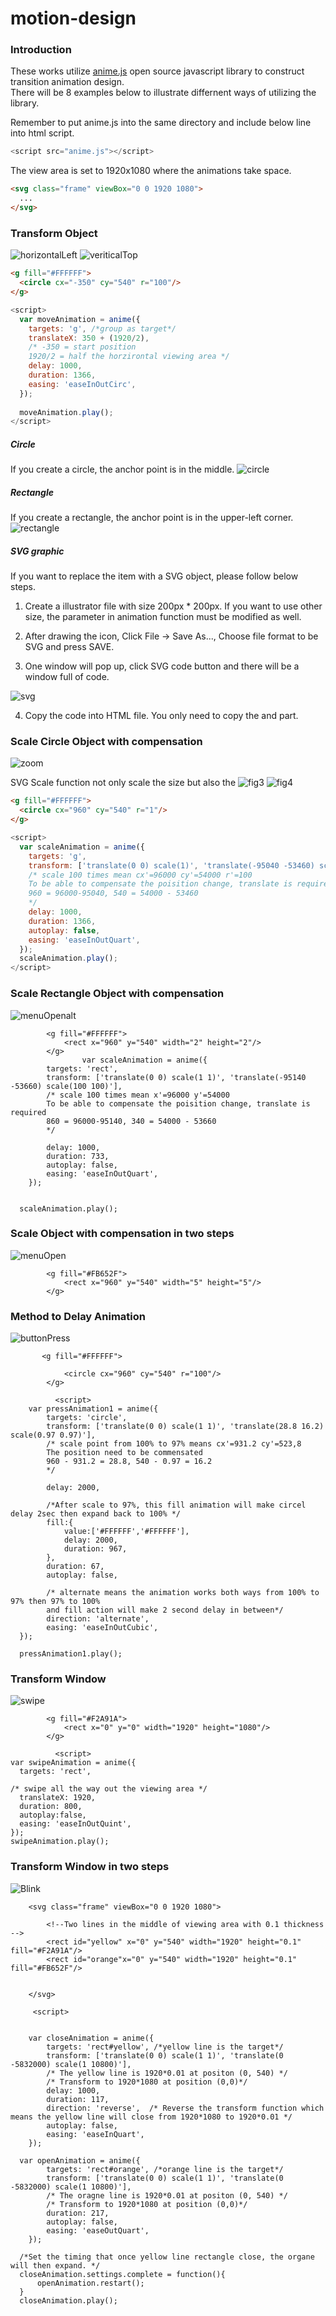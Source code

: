 # motion-design
### Introduction 
These works utilize [anime.js](http://anime-js.com) open source javascript library to construct transition animation design.  
There will be 8 examples below to illustrate differnent ways of utilizing the library.

Remember to put anime.js into the same directory and include below line into html script.  
```javascript
<script src="anime.js"></script>
```
The view area is set to 1920x1080 where the animations take space.
```html
<svg class="frame" viewBox="0 0 1920 1080">
  ...
</svg>
```

### Transform Object
![horizontalLeft](././material/horizontalLeft.gif)
![veriticalTop](././material/verticalTop.gif)

```html
<g fill="#FFFFFF">
  <circle cx="-350" cy="540" r="100"/>
</g>
```
```javascript
<script>
  var moveAnimation = anime({
    targets: 'g', /*group as target*/
    translateX: 350 + (1920/2), 
    /* -350 = start position 
    1920/2 = half the horzirontal viewing area */
    delay: 1000,
    duration: 1366,
    easing: 'easeInOutCirc',
  });
  
  moveAnimation.play();
</script>
```

##### Circle
If you create a circle, the anchor point is in the middle.
![circle](././material/figure-02.jpg)

##### Rectangle
If you create a rectangle, the anchor point is in the upper-left corner.
![rectangle](././material/figure-01.jpg)

##### SVG graphic
If you want to replace the item with a SVG object, please follow below steps.
1. Create a illustrator file with size 200px * 200px. If you want to use other size, the parameter in animation function must be modified as well.

2. After drawing the icon, Click File -> Save As..., Choose file format to be SVG and press SAVE.

3. One window will pop up, click SVG code button and there will be a window full of code.

![svg](././material/SVG_Options_AI.png)

4. Copy the code into HTML file. You only need to copy the <g> and <path> part.

### Scale Circle Object with compensation 
![zoom](././material/zoom.gif)

SVG Scale function not only scale the size but also the 
![fig3](././material/figure-03.jpg)
![fig4](././material/figure-04.jpg)

```html
<g fill="#FFFFFF">
  <circle cx="960" cy="540" r="1"/>
</g>
```
```javascript
<script>
  var scaleAnimation = anime({
    targets: 'g',
    transform: ['translate(0 0) scale(1)', 'translate(-95040 -53460) scale(100)'],
    /* scale 100 times mean cx'=96000 cy'=54000 r'=100
    To be able to compensate the poisition change, translate is required
    960 = 96000-95040, 540 = 54000 - 53460
    */
    delay: 1000,
    duration: 1366,
    autoplay: false,
    easing: 'easeInOutQuart',
  });
  scaleAnimation.play();
</script>
```

### Scale Rectangle Object with compensation
![menuOpenalt](././material/menuOpenalt.gif)

            <g fill="#FFFFFF">
                <rect x="960" y="540" width="2" height="2"/>
            </g>
                    var scaleAnimation = anime({
            targets: 'rect',
            transform: ['translate(0 0) scale(1 1)', 'translate(-95140 -53660) scale(100 100)'], 
            /* scale 100 times mean x'=96000 y'=54000
            To be able to compensate the poisition change, translate is required
            860 = 96000-95140, 340 = 54000 - 53660
            */
            
            delay: 1000,
            duration: 733,
            autoplay: false,
            easing: 'easeInOutQuart',
        });
      
      
      scaleAnimation.play();

### Scale Object with compensation in two steps

![menuOpen](././material/menuOpen.gif)

            <g fill="#FB652F">
                <rect x="960" y="540" width="5" height="5"/>
            </g>

  <script>

      /* The animation took steps, horizontal expan then vertical expand
      In second animation, the transform parameter in X axis should be kept to maintain the rectangle shape */
        var horizonAnimation = anime({
            targets: 'rect',
            transform: ['translate(0 0) scale(1 1)', 'translate(-95290 1) scale(100 1)'],
            /* scale 100 times mean x'=96000
            To be able to compensate the poisition change, translate is required
            960 - 250 = 710 = 96000-95290
            */
            
            /* when animation start fill rectangle with white color*/
            fill: ['#FFFFFF'],
            delay: 1000,
            duration: 200,
            autoplay: false,
            easing: 'easeInOutQuart',
        });
      
      var veritcalOpenAnimation = anime({
            targets: 'rect',
            transform: ['translate(-95290 1) scale(100 1)', 'translate(-95290 -53960) scale(100 100)'],
            /* scale 100 times mean y'=54000
            To be able to compensate the poisition change, translate is required
            540 - 500 = 40 = 54000 - 53960
            */
          
            
            duration: 533,
            autoplay: false,
            easing: 'easeInOutQuart',
        });
      
      /*when unit horizontal expand finish, then expand verically*/
      horizonAnimation.settings.complete = function(){
          veritcalOpenAnimation.restart();
      }      
      horizonAnimation.play();
  </script>

### Method to Delay Animation
![buttonPress](././material/buttonPress.gif)

           <g fill="#FFFFFF">

                <circle cx="960" cy="540" r="100"/>
            </g>
            
              <script>
        var pressAnimation1 = anime({
            targets: 'circle',
            transform: ['translate(0 0) scale(1 1)', 'translate(28.8 16.2) scale(0.97 0.97)'],
            /* scale point from 100% to 97% means cx'=931.2 cy'=523,8  
            The position need to be commensated 
            960 - 931.2 = 28.8, 540 - 0.97 = 16.2 
            */
            
            delay: 2000,
            
            /*After scale to 97%, this fill animation will make circel delay 2sec then expand back to 100% */
            fill:{
                value:['#FFFFFF','#FFFFFF'],
                delay: 2000,
                duration: 967,
            },
            duration: 67,
            autoplay: false,
            
            /* alternate means the animation works both ways from 100% to 97% then 97% to 100% 
            and fill action will make 2 second delay in between*/
            direction: 'alternate',
            easing: 'easeInOutCubic',
      });

      pressAnimation1.play();
      

  </script>

### Transform Window
![swipe](././material/swipe.gif)

            <g fill="#F2A91A">
                <rect x="0" y="0" width="1920" height="1080"/>
            </g>
            
              <script>
    var swipeAnimation = anime({
      targets: 'rect',
      
    /* swipe all the way out the viewing area */
      translateX: 1920,
      duration: 800,
      autoplay:false,
      easing: 'easeInOutQuint',
    }); 
    swipeAnimation.play();
      
  </script>

### Transform Window in two steps
![Blink](././material/Blink.gif)

        <svg class="frame" viewBox="0 0 1920 1080">
            
            <!--Two lines in the middle of viewing area with 0.1 thickness -->  
            <rect id="yellow" x="0" y="540" width="1920" height="0.1" fill="#F2A91A"/>
            <rect id="orange"x="0" y="540" width="1920" height="0.1" fill="#FB652F"/>
            
            
        </svg>
        
         <script>

      
        var closeAnimation = anime({
            targets: 'rect#yellow', /*yellow line is the target*/
            transform: ['translate(0 0) scale(1 1)', 'translate(0 -5832000) scale(1 10800)'],
            /* The yellow line is 1920*0.01 at positon (0, 540) */
            /* Transform to 1920*1080 at position (0,0)*/
            delay: 1000,
            duration: 117,
            direction: 'reverse',  /* Reverse the transform function which means the yellow line will close from 1920*1080 to 1920*0.01 */
            autoplay: false,
            easing: 'easeInQuart',
        });
    
      var openAnimation = anime({
            targets: 'rect#orange', /*orange line is the target*/
            transform: ['translate(0 0) scale(1 1)', 'translate(0 -5832000) scale(1 10800)'], 
            /* The oragne line is 1920*0.01 at positon (0, 540) */
            /* Transform to 1920*1080 at position (0,0)*/         
            duration: 217,
            autoplay: false,
            easing: 'easeOutQuart',
        });
      
      /*Set the timing that once yellow line rectangle close, the organe will then expand. */
      closeAnimation.settings.complete = function(){
          openAnimation.restart();
      } 
      closeAnimation.play();
  </script>
